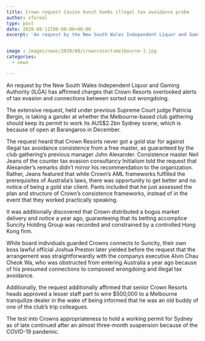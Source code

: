 ```yaml
---
title: Crown request Casino bunch bombs illegal tax avoidance probe
author: xforeal 
type: post
date: 2020-09-11T00:00:00+00:00
excerpt: 'An request by the New South Wales Independent Liquor and Gaming Authority (ILGA) has affirmed charges that Crown Resorts overlooked admonitions of illegal tax avoidance and connections between composed crime '


image : images/news/2020/09/crownresortsmelbourne-1.jpg
categories:
  - news

---
```

An request by the New South Wales Independent Liquor and Gaming Authority (ILGA) has affirmed charges that Crown Resorts overlooked alerts of tax evasion and connections between sorted out wrongdoing. 

The extensive request, held under previous Supreme Court judge Patricia Bergin, is taking a gander at whether the Melbourne-based club gathering should keep its permit to work its AUS$2.2bn Sydney scene, which is because of open at Barangaroo in December. 

The request heard that Crown Resorts never got a gold star for against illegal tax avoidance consistence from a free master, as guaranteed by the club gathering&#8217;s previous manager John Alexander. Consistence master Neil Jeans of the counter tax evasion consultancy Initialism told the request that Alexander&#8217;s remarks didn&#8217;t mirror his recommendation to the organization. Rather, Jeans featured that while Crown&#8217;s AML frameworks fulfilled the prerequisites of Australia&#8217;s laws, there was opportunity to get better and no notice of being a gold star client. Pants included that he just assessed the plan and structure of Crown&#8217;s consistence frameworks, instead of in the event that they worked practically speaking. 

It was additionally discovered that Crown distributed a bogus market delivery and notice a year ago, guaranteeing that its betting accomplice Suncity Holding Group was recorded and constrained by a controlled Hong Kong firm. 

While board individuals guarded Crowns connects to Suncity, their own boss lawful official Joshua Preston later yielded before the request that the arrangement was straightforwardly with the companys executive Alvin Chau Cheok Wa, who was obstructed from entering Australia a year ago because of his presumed connections to composed wrongdoing and illegal tax avoidance. 

Additionally, the request additionally affirmed that senior Crown Resorts heads approved a lesser staff part to wire $500,000 to a Melbourne tranquilize dealer in the wake of being informed that he was an old buddy of one of the club&#8217;s trip colleagues. 

The test into Crowns appropriateness to hold a working permit for Sydney as of late continued after an almost three-month suspension because of the COVID-19 pandemic.